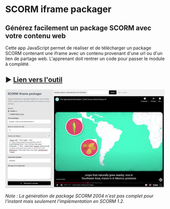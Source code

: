 # SCORM iframe packager

## Générez facilement un package SCORM avec votre contenu web

Cette app JavaScript permet de réaliser et de télécharger un package SCORM contenant une iframe avec un contenu provenant d'une url ou d'un lien de partage web. L'apprenant doit rentrer un code pour passer le module à complété.

## ▶ [Lien vers l'outil](https://realjck.github.io/scorm-iframe-packager/)

![screenshot](medias/screenshot.jpg)

_Note : La génération de package SCORM 2004 n'est pas complet pour l'instant mais seulement l'implémentation en SCORM 1.2._